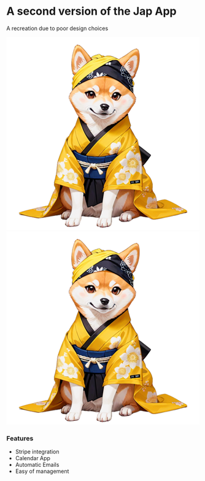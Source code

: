 # A second version of the Jap App

A recreation due to poor design choices



![HeroShiba](https://github.com/Fozzyack/JLSM_v2.0/blob/main/public/landing/HeroShiba.png)
![HeroShiba](/public/Landing/HeroShiba.png)


### Features 
- Stripe integration
- Calendar App
- Automatic Emails
- Easy of management
